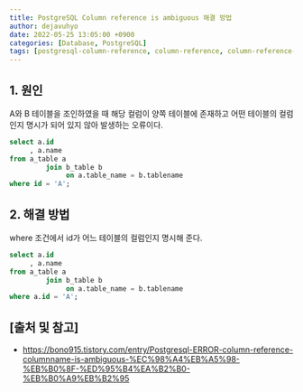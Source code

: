 ```yaml
---
title: PostgreSQL Column reference is ambiguous 해결 방법
author: dejavuhyo
date: 2022-05-25 13:05:00 +0900
categories: [Database, PostgreSQL]
tags: [postgresql-column-reference, column-reference, column-reference-ambiguous, postgresql-컬럼-참조, 컬럼-참조]
---
```


## 1. 원인
A와 B 테이블을 조인하였을 때 해당 컬럼이 양쪽 테이블에 존재하고 어떤 테이블의 컬럼인지 명시가 되어 있지 않아 발생하는 오류이다.

```sql
select a.id
     , a.name
from a_table a
         join b_table b
              on a.table_name = b.tablename
where id = 'A';
```

## 2. 해결 방법
where 조건에서 id가 어느 테이블의 컬럼인지 명시해 준다.

```sql
select a.id
     , a.name
from a_table a
         join b_table b
              on a.table_name = b.tablename
where a.id = 'A';
```

## [출처 및 참고]
* <https://bono915.tistory.com/entry/Postgresql-ERROR-column-reference-columnname-is-ambiguous-%EC%98%A4%EB%A5%98-%EB%B0%8F-%ED%95%B4%EA%B2%B0-%EB%B0%A9%EB%B2%95>
